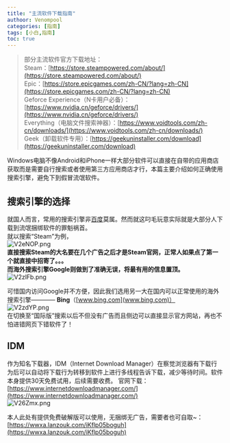 ```yaml
---
title: "主流软件下载指南"
authoor: Venompool
categories: [指南]
tags: [小白,指南]
toc: true
---
```

> 部分主流软件官方下载地址：  
Steam：[https://store.steampowered.com/about/](https://store.steampowered.com/about/)  
Epic：[https://store.epicgames.com/zh-CN/?lang=zh-CN](https://store.epicgames.com/zh-CN/?lang=zh-CN)  
Geforce Experience（N卡用户必备）：[https://www.nvidia.cn/geforce/drivers/](https://www.nvidia.cn/geforce/drivers/)  
Everything（电脑文件搜索神器）：[https://www.voidtools.com/zh-cn/downloads/](https://www.voidtools.com/zh-cn/downloads/)  
Geek（卸载软件专用）：[https://geekuninstaller.com/download](https://geekuninstaller.com/download)

Windows电脑不像Android和iPhone一样大部分软件可以直接在自带的应用商店获取而是需要自行搜索或者使用第三方应用商店才行，本篇主要介绍如何正确使用搜索引擎，避免下到假冒流氓软件。  
  
## 搜索引擎的选择
就国人而言，常用的搜索引擎非[百度](www.baidu.com)莫属。然而就这叼毛玩意实际就是大部分人下载到流氓捆绑软件的罪魁祸首。  
就以搜索“Steam”为例，  
![V2eNOP.png](https://i.imgloc.com/2023/06/10/V2eNOP.png)  
**直接搜索Steam的大名要在几个广告之后才是Steam官网，正常人如果点了第一个就直接中招寄了。。。**  
**而海外搜索引擎Google则做到了准确无误，将最有用的信息置顶。**  
![V2zlFb.png](https://i.imgloc.com/2023/06/10/V2zlFb.png)
  
  
可惜国内访问Google并不方便，因此我们选用另一大在国内可以正常使用的海外搜索引擎———— **Bing**（[www.bing.com](www.bing,com)）  
![V2zdYP.png](https://i.imgloc.com/2023/06/10/V2zdYP.png)  
在切换至“国际版”搜索以后不但没有广告而且侧边可以直接显示官方网站，再也不怕进错网页下错软件了！  
## IDM
作为知名下载器，IDM（Internet Download Manager）在察觉浏览器有下载行为后可以自动将下载行为转移到软件上进行多线程告诉下载，减少等待时间。软件本身提供30天免费试用，后续需要收费。
官网下载：[https://www.internetdownloadmanager.com/](https://www.internetdownloadmanager.com/)  
![V26Zmx.png](https://i.imgloc.com/2023/06/10/V26Zmx.png)  

本人此处有提供免费破解版可以使用，无捆绑无广告，需要者也可自取~：[https://wwxa.lanzouk.com/iKflp05boguh](https://wwxa.lanzouk.com/iKflp05boguh)